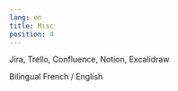 ```yaml
---
lang: en
title: Misc
position: 4
---
```


Jira, Trello, Confluence, Notion, Excalidraw

Bilingual French / English